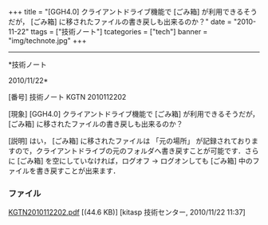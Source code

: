 ﻿+++
title = "[GGH4.0] クライアントドライブ機能で [ごみ箱] が利用できるそうだが， [ごみ箱] に移されたファイルの書き戻しも出来るのか？"
date = "2010-11-22"
ttags = ["技術ノート"]
tcategories = ["tech"]
banner = "img/technote.jpg"
+++

-----------------------------------------------------------------------------------------------------------------------------

*技術ノート

2010/11/22*


[番号]
技術ノート KGTN 2010112202

[現象]
[GGH4.0] クライアントドライブ機能で [ごみ箱] が利用できるそうだが，
[ごみ箱] に移されたファイルの書き戻しも出来るのか？

[説明]
はい， [ごみ箱] に移されたファイルは 「元の場所」
が記録されておりますので，クライアントドライブの元のフォルダへ書き戻すことが可能です．さらに
[ごみ箱] を空にしていなければ，ログオフ → ログオンしても [ごみ箱]
中のファイルを書き戻すことが出来ます．


### ファイル

 
 


[KGTN2010112202.pdf](http://techreport.kitasp.net/attachments/download/398/KGTN2010112202.pdf)
 [(44.6 KB)] [kitasp 技術センター, 2010/11/22
11:37]


 


 


